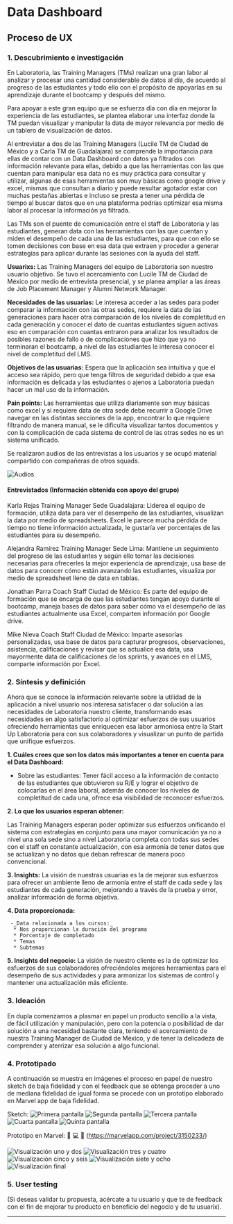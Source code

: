 # **Data Dashboard**

## **Proceso de UX**

### **1. Descubrimiento e investigación**

En Laboratoria, las Training Managers (TMs) realizan una gran labor al analizar y procesar una cantidad considerable de datos al día, de acuerdo al progreso de las estudiantes y todo ello con el propósito de apoyarlas en su aprendizaje durante el bootcamp y después del mismo.

Para apoyar a este gran equipo que se esfuerza día con día en mejorar la experiencia de las estudiantes, se plantea elaborar una interfaz donde la TM puedan visualizar y manipular la data de mayor relevancia por medio de un tablero de visualización de datos.

Al entrevistar a dos de las Training Managers (Lucile TM de Ciudad de México y a Carla TM de Guadalajara) se comprende la importancia para ellas de contar con un Data Dashboard con datos ya filtrados con información relevante para ellas, debido a que las herramientas con las que cuentan para manipular esa data no es muy práctica para consultar y utilizar, algunas de esas herramientas son muy básicas como google drive y excel, mismas que consultan a diario y puede resultar agotador estar con muchas pestañas abiertas e incluso se presta a tener una pérdida de tiempo al buscar datos que en una plataforma podrías optimizar esa misma labor al procesar la información ya filtrada.

Las TMs son el puente de comunicación entre el staff de Laboratoria y las estudiantes, generan data con las herramientas con las que cuentan y miden el desempeño de cada una de las estudiantes, para que con ello se tomen decisiones con base en esa data que extraen y proceder a generar estrategias para aplicar durante las sesiones con la ayuda del staff.

__Usuarixs:__ Las Training Managers del equipo de Laboratoria son nuestro usuario objetivo. Se tuvo el acercamiento con Lucile TM de Ciudad de México por medio de entrevista presencial, y se planea ampliar a las áreas de Job Placement Manager y Alumni Network Manager.  

__Necesidades de las usuarias:__ Le interesa acceder a las sedes para poder comparar la información con las otras sedes, requiere la data de las generaciones para hacer otra comparación de los niveles de completitud en cada generación y conocer el dato de cuantas estudiantes siguen activas eso en comparación con cuantas entraron para analizar los resultados de posibles razones de fallo o de complicaciones que hizo que ya no terminaran el bootcamp, a nivel de las estudiantes le interesa conocer el nivel de completitud del LMS.

__Objetivos de las usuarias:__ Espera que la aplicación sea intuitiva y que el acceso sea rápido, pero que tenga filtros de seguridad debido a que esa información es delicada y las estudiantes o ajenos a Laboratoria puedan hacer un mal uso de la información.

__Pain points:__ Las herramientas que utiliza diariamente son muy básicas como excel y sí requiere data de otra sede debe recurrir a Google Drive navegar en las distintas secciones de la app, encontrar lo que requiere filtrando de manera manual, se le dificulta visualizar tantos documentos y con la complicación de cada sistema de control de las otras sedes no es un sistema unificado.

Se realizaron audios de las entrevistas a los usuarios y se ocupó material compartido con compañeras de otros squads.

![Audios](Images/Audio.Entrevistas.jpg)

#### Entrevistados (Información obtenida con apoyo del grupo) 

Karla Rejas Training Manager Sede Guadalajara: Liderea el equipo de formación, utiliza data para ver el desempeño de las estudiantes, visualizan la data por medio de spreadsheets. Excel le parece mucha pérdida de tiempo no tiene información actualizada, le gustaría ver porcentajes de las estudiantes para su desempeño.

Alejandra Ramírez Training Manager Sede Lima: Mantiene un seguimiento del progreso de las estudiantes y según ello tomar las decisiones necesarias para ofrecerles la mejor experiencia de aprendizaje, usa base de datos  para conocer cómo están avanzando las estudiantes, visualiza por
medio de spreadsheet lleno de data en tablas.

Jonathan Parra Coach Staff Ciudad de México: Es parte del equipo de formación que se encarga de que las estudiantes tengan apoyo durante el bootcamp, maneja bases de datos para saber cómo va el desempeño de las estudiantes actualmente usa Excel, comparten información por Google drive.

Mike Nieva Coach Staff Ciudad de México: Imparte asesorías personalizadas, usa base de datos para capturar progresos, observaciones, asistencia, calificaciones y revisar que se actualice esa data, usa mayormente data de calificaciones de los sprints, y avances en el LMS, comparte información por Excel.


### **2. Síntesis y definición**

Ahora que se conoce la información relevante sobre la utilidad de la aplicación a nivel usuario nos interesa satisfacer o dar solución a las necesidades de Laboratoria nuestro cliente, transformando esas necesidades en algo satisfactorio al optimizar esfuerzos de sus usuarios ofreciendo herramientas que enriquecen esa labor armoniosa entre la Start Up Laboratoria para con sus colaboradores y visualizar un punto de partida que unifique esfuerzos.

__1. Cuáles crees que son los datos más importantes a tener en cuenta para el Data Dashboard:__

   - Sobre las estudiantes:
   Tener fácil acceso a la información de contacto de las estudiantes que obtuvieron su R/E y lograr el objetivo de colocarlas en el área laboral, además de conocer los niveles de completitud de cada una, ofrece esa visibilidad de reconocer esfuerzos. 
 

__2. Lo que los usuarios esperan obtener:__

   Las Training Managers esperan poder optimizar sus esfuerzos unificando el sistema con estrategias en conjunto para una mayor comunicación ya no a nivel una sola sede sino a nivel Laboratoria completa con todas sus sedes con el staff en constante actualización, con esa armonía de tener datos que se actualizan y no datos que deban refrescar de manera poco convencional.


__3. Insights:__
   La visión de nuestras usuarias es la de mejorar sus esfuerzos para ofrecer un ambiente lleno de armonía entre el staff de cada sede y las estudiantes de cada generación, mejorando a través de la prueba y error, analizar información de forma objetiva.

__4. Data proporcionada:__ 

     -_Data relacionada a los cursos:_
      * Nos proporcionan la duración del programa
      * Porcentaje de completado
      * Temas
      * Subtemas  

__5. Insights del negocio:__
   La visión de nuestro cliente es la de optimizar los esfuerzos de sus colaboradores ofreciéndoles mejores herramientas para el desempeño de sus actividades y para armonizar los sistemas de control y mantener una actualización más eficiente. 

### **3. Ideación**

En dupla comenzamos a plasmar en papel un producto sencillo a la vista, de fácil utilización y manipulación, pero con la potencia o posibilidad de dar solución a una necesidad bastante clara, teniendo el acercamiento de nuestra Training Manager de Ciudad de México, y de tener la delicadeza de comprender y aterrizar esa solución a algo funcional.

### **4. Prototipado** 

A continuación se muestra en imágenes el proceso en papel de nuestro sketch de baja fidelidad y con el feedback que se obtenga proceder a uno de mediana fidelidad de igual forma se procede con un prototipo elaborado en Marvel app de baja fidelidad.

Sketch: 
![Primera pantalla](Images/01.sketch.jpg)
![Segunda pantalla](Images/02.sketch.jpg)
![Tercera pantalla](Images/03.sketch.jpg)
![Cuarta pantalla](Images/04.sketch.jpg)
![Quinta pantalla](Images/05.sketch.jpg)


Prototipo en Marvel: :floppy_disk: :computer: :space_invader: (https://marvelapp.com/project/3150233/) 

![Visualización uno y dos](Images/001.proto.jpg)
![Visualización tres y cuatro](Images/002.proto.jpg)
![Visualización cinco y seis](Images/003.proto.jpg)
![Visualización siete y ocho](Images/004.proto.jpg)
![Visualización final](Images/005.proto.jpg)


### **5. User testing**
(Si deseas validar tu propuesta, acércate a tu usuario y que te de feedback con el fin de mejorar tu producto en beneficio del negocio y de tu usuarix).
****

